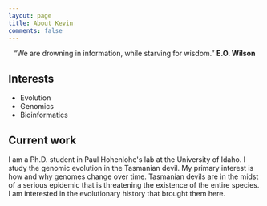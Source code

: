 ```yaml
---
layout: page
title: About Kevin
comments: false
---
```

    
<center>“We are drowning in information, while starving for wisdom.”
    <b> E.O. Wilson</b></center>

## Interests
* Evolution
* Genomics
* Bioinformatics

## Current work

I am a Ph.D. student in Paul Hohenlohe's lab at the University of Idaho. I study the genomic evolution in the Tasmanian devil. My primary interest is how and why genomes change over time. Tasmanian devils are in the midst of a serious epidemic that is threatening the existence of the entire species. I am interested in the evolutionary history that brought them here.

